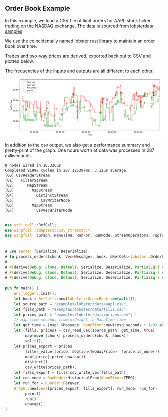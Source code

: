 

## Order Book Example

In this example, we load a CSV file of limit orders
for AAPL stock ticker trading on the NASDAQ exchange.
The data is sourced from
[lobsterdata samples](https://lobsterdata.com/info/DataSamples.php)

We use the coincidentally named [lobster](https://github.com/rubik/lobster)
rust library to maintain an order book over time.

Trades and two-way prices are derived, exported back out to CSV
and plotted below.

The frequencies of the inputs and outputs are all different to each other.

<div align="center">
  <img alt="diagram" src="https://raw.githubusercontent.com/wingfoil-io/assets/refs/heads/main/aapl.svg"/>
</div>

In addition to the csv output, we also get a performance summary and
pretty-print of the graph.  One hours worth of data was processed
in 287 milliseconds.
```pre
8 nodes wired in 10.326µs
Completed 91998 cycles in 287.125397ms. 3.12µs average.
[00] CsvReaderStream
[01]   FilterStream
[02]      MapStream
[03]        MapStream
[04]          DistinctStream
[05]            CsvWriterNode
[06]        MapStream
[07]          CsvVecWriterNode
```

<div style="page-break-after: always;"></div>

```rust

use std::cell::RefCell;
use wingfoil::adapters::csv_streams::*;
use wingfoil::{Graph, NanoTime, RunFor, RunMode, StreamOperators, TupleStreamOperators};


# use serde::{Serialize, Deserialize};
# fn process_orders(chunk: Vec<Message>, book: &RefCell<lobster::OrderBook>) -> (Vec<Fill>, Option<TwoWayPrice>) {todo!()}
# 
# #[derive(Debug, Clone, Default, Serialize, Deserialize, PartialEq)] struct Message {pub seconds: f64};
# #[derive(Debug, Clone, Default, Serialize, Deserialize, PartialEq)] struct TwoWayPrice{};
# #[derive(Debug, Clone, Default, Serialize, Deserialize, PartialEq)] struct Fill{};

pub fn main() {
    env_logger::init();
    let book = RefCell::new(lobster::OrderBook::default());
    let source_path = "examples/lobster/data/aapl.csv";
    let fills_path = "examples/lobster/data/fills.csv";
    let prices_path = "examples/lobster/data/prices.csv";
    // map from seconds from midnight to NanoTime time
    let get_time = |msg: &Message| NanoTime::new((msg.seconds * 1e9) as u64);
    let (fills, prices) = csv_read_vec(source_path, get_time, true)
        .map(move |chunk| process_orders(chunk, &book))
        .split();
    let prices_export = prices
        .filter_value(|price: &Option<TwoWayPrice>| !price.is_none())
        .map(|price| price.unwrap())
        .distinct()
        .csv_write(prices_path);
    let fills_export = fills.csv_write_vec(fills_path);
    let run_mode = RunMode::HistoricalFrom(NanoTime::ZERO);
    let run_for = RunFor::Forever;
    Graph::new(vec![prices_export, fills_export], run_mode, run_for)
        .print()
        .run()
        .unwrap();
}
```
